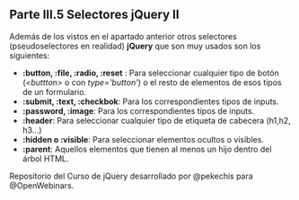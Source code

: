 ## Parte III.5 Selectores jQuery II

Además de los vistos en el apartado anterior otros selectores (pseudoselectores en realidad) **jQuery** que son muy usados son los siguientes:

- **:button, :file, :radio, :reset** : Para seleccionar cualquier tipo de botón (_\<buttton\>_ o con _type='button'_) o el resto de elementos de esos tipos de un formulario.
- **:submit, :text, :checkbok**: Para los correspondientes tipos de inputs.
- **:password, :image**: Para los correspondientes tipos de inputs.
- **:header**: Para seleccionar cualquier tipo de etiqueta de cabecera (h1,h2, h3...)
- **:hidden o :visible**: Para seleccionar elementos ocultos o visibles.
- **:parent**: Aquellos elementos que tienen al menos un hijo dentro del árbol HTML.

Repositorio del Curso de jQuery desarrollado por @pekechis para @OpenWebinars.
